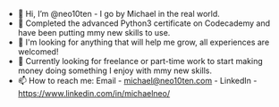 - 👋 Hi, I’m @neo10ten - I go by Michael in the real world.
- 🌱 Completed the advanced Python3 certificate on Codecademy and have been putting mmy new skills to use.
- 👀 I'm looking for anything that will help me grow, all experiences are welcomed!
- 💞️ Currently looking for freelance or part-time work to start making money doing something I enjoy with mmy new skills.
- 📫 How to reach me: Email - michael@neo10ten.com - LinkedIn - https://www.linkedin.com/in/michaelneo/ 

<!---
neo10ten/neo10ten is a ✨ special ✨ repository because its `README.md` (this file) appears on your GitHub profile.
You can click the Preview link to take a look at your changes.
--->
